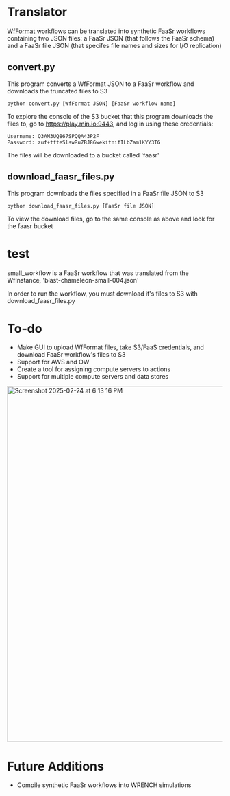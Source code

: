 # Translator
[WfFormat](https://wfcommons.org/) workflows can be translated into synthetic [FaaSr](https://faasr.io/) workflows containing two JSON files: a FaaSr JSON (that follows the FaaSr schema) and a FaaSr file JSON (that specifes file names and sizes for I/O replication)

## convert.py
This program converts a WfFormat JSON to a FaaSr workflow and downloads the truncated files to S3

<pre><code>python convert.py [WfFormat JSON] [FaaSr workflow name]</code></pre>

To explore the console of the S3 bucket that this program downloads the files to, go to https://play.min.io:9443, and log in using these credentials:
<pre><code>Username: Q3AM3UQ867SPQQA43P2F
Password: zuf+tfteSlswRu7BJ86wekitnifILbZam1KYY3TG</code></pre>

The files will be downloaded to a bucket called 'faasr'

## download_faasr_files.py
This program downloads the files specified in a FaaSr file JSON to S3

<pre><code>python download_faasr_files.py [FaaSr file JSON]</code></pre>

To view the download files, go to the same console as above and look for the faasr bucket


# test
small_workflow is a FaaSr workflow that was translated from the WfInstance, 'blast-chameleon-small-004.json'

In order to run the workflow, you must download it's files to S3 with download_faasr_files.py

# To-do
* Make GUI to upload WfFormat files, take S3/FaaS credentials, and download FaaSr workflow's files to S3
* Support for AWS and OW
* Create a tool for assigning compute servers to actions
* Support for multiple compute servers and data stores
<img width="828" alt="Screenshot 2025-02-24 at 6 13 16 PM" src="https://github.com/user-attachments/assets/3a758176-2479-4456-a547-d73632c9dcf3" />

# Future Additions
* Compile synthetic FaaSr workflows into WRENCH simulations



